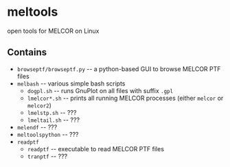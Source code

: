 # meltools
open tools for MELCOR on Linux 

## Contains
- `browseptf/browseptf.py` -- a python-based GUI to browse MELCOR PTF files
- `melbash` -- various simple bash scripts
    - `dogpl.sh` -- runs GnuPlot on all files with suffix `.gpl`
    - `lmelcor*.sh` -- prints all running MELCOR processes (either `melcor` or `melcor2`)
    - `lmelstp.sh` -- ???
    - `lmeltail.sh` -- ???
- `melendf` -- ???
- `meltoolspython` -- ???
- `readptf`
    - `readptf` -- executable to read MELCOR PTF files
    - `tranptf` -- ???